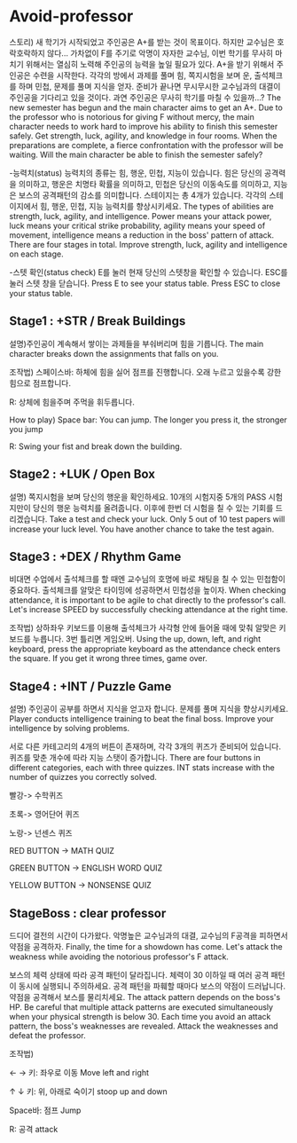 Avoid-professor
==========
스토리) 새 학기가 시작되었고 주인공은 A+를 받는 것이 목표이다. 하지만 교수님은 호락호락하지 않다... 가차없이 F를 주기로 악명이 자자한 교수님, 이번 학기를 무사히 마치기 위해서는 열심히 노력해 주인공의 능력을 높일 필요가 있다.  A+을 받기 위해서 주인공은 수련을 시작한다. 각각의 방에서 과제를 풀며 힘, 쪽지시험을 보며 운, 출석체크를 하며 민첩, 문제를 풀며 지식을 얻자. 준비가 끝나면 무시무시한 교수님과의 대결이 주인공을 기다리고 있을 것이다. 과연 주인공은 무사히 학기를 마칠 수 있을까...?
The new semester has begun and the main character aims to get an A+. Due to the professor who is notorious for giving F without mercy, the main character needs to work hard to improve his ability to finish this semester safely. Get strength, luck, agility, and knowledge in four rooms. When the preparations are complete, a fierce confrontation with the professor will be waiting. Will the main character be able to finish the semester safely?

-능력치(status)
 능력치의 종류는 힘, 행운, 민첩, 지능이 있습니다. 힘은 당신의 공격력을 의미하고, 행운은 치명타 확률을 의미하고, 민첩은 당신의 이동속도를 의미하고, 지능은 보스의 공격패턴의 감소를 의미합니다.  스테이지는 총 4개가 있습니다. 각각의 스테이지에서 힘, 행운, 민첩, 지능 능력치를 향상시키세요.
The types of abilities are strength, luck, agility, and intelligence. Power means your attack power, luck means your critical strike probability, agility means your speed of movement, intelligence means a reduction in the boss' pattern of attack. There are four stages in total. Improve strength, luck, agility and intelligence on each stage.

-스텟 확인(status check)
E를 눌러 현재 당신의 스텟창을 확인할 수 있습니다. ESC를 눌러 스텟 창을 닫습니다.
Press E to see your status table. Press ESC to close your status table.

Stage1 : +STR / Break Buildings
------
설명)주인공이 계속해서 쌓이는 과제들을 부숴버리며 힘을 기릅니다. 
The main character breaks down the assignments that falls on you.

조작법)
스페이스바: 하체에 힘을 실어 점프를 진행합니다. 오래 누르고 있을수록 강한 힘으로 점프합니다.

R: 상체에 힘을주며 주먹을 휘두릅니다.

How to play) 
Space bar: You can jump. The longer you press it, the stronger you jump

R: Swing your fist and break down the building. 

Stage2 : +LUK / Open Box
------
설명) 쪽지시험을 보며 당신의 행운을 확인하세요. 10개의 시험지중 5개의 PASS 시험지만이 당신의 행운 능력치를 올려줍니다. 이후에 한번 더 시험을 칠 수 있는 기회를 드리겠습니다.
Take a test and check your luck. Only 5 out of 10 test papers will increase your luck level. You have another chance to take the test again.

Stage3 : +DEX / Rhythm Game
------
비대면 수업에서 출석체크를 할 때엔 교수님의 호명에 바로 채팅을 칠 수 있는 민첩함이 중요하다. 출석체크를 알맞은 타이밍에 성공하면서 민첩성을 높이자. 
When checking attendance, it is important to be agile to chat directly to the professor's call. Let's increase SPEED by successfully checking attendance at the right time.

조작법) 상하좌우 키보드를 이용해 출석체크가 사각형 안에 들어올 때에 맞춰 알맞은 키보드를 누릅니다. 3번 틀리면 게임오버.
Using the up, down, left, and right keyboard, press the appropriate keyboard as the attendance check enters the square. If you get it wrong three times, game over.

Stage4 : +INT / Puzzle Game
------
설명) 주인공이 공부를 하면서 지식을 얻고자 합니다. 문제를 풀며 지식을 향상시키세요. 
Player conducts intelligence training to beat the final boss. Improve your intelligence by solving problems.

서로 다른 카테고리의 4개의 버튼이 존재하며, 각각 3개의 퀴즈가 준비되어 있습니다. 퀴즈를 맞춘 개수에 따라 지능 스탯이 증가합니다. 
There are four buttons in different categories, each with three quizzes. INT stats increase with the number of quizzes you correctly solved.

빨강-> 수학퀴즈

초록-> 영어단어 퀴즈

노랑-> 넌센스 퀴즈

RED BUTTON        ->  MATH QUIZ

GREEN BUTTON    ->  ENGLISH WORD QUIZ

YELLOW BUTTON   ->  NONSENSE QUIZ

StageBoss : clear professor
------
드디어 결전의 시간이 다가왔다. 악명높은 교수님과의 대결, 교수님의 F공격을 피하면서 약점을 공격하자. 
Finally, the time for a showdown has come. Let's attack the weakness while avoiding the notorious professor's F attack.

보스의 체력 상태에 따라 공격 패턴이 달라집니다. 체력이 30 이하일 때 여러 공격 패턴이 동시에 실행되니 주의하세요. 공격 패턴을 파훼할 때마다 보스의 약점이 드러납니다. 약점을 공격해서 보스를 물리치세요.
The attack pattern depends on the boss's HP. Be careful that multiple attack patterns are executed simultaneously when your physical strength is below 30. Each time you avoid an attack pattern, the boss's weaknesses are revealed. Attack the weaknesses and defeat the professor.

조작법) 

← → 키: 좌우로 이동 Move left and right

↑ ↓ 키: 위, 아래로 숙이기 stoop up and down
 
Space바: 점프 Jump

R: 공격 attack
